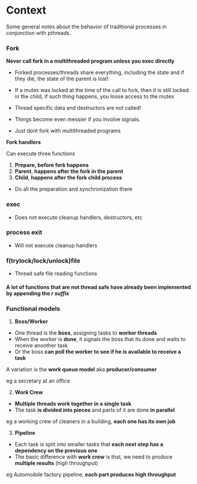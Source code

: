# Context

Some general notes about the behavior of traditional processes in conjunction with pthreads.

### __Fork__

__Never call fork in a multithreaded program unless you __exec__ directly__

* Forked processes/threads share everything, including the state and if they die, the state of the parent is lost!

* If a mutex was locked at the time of the call to fork, then it is still locked in the child, if such thing happens, you loose access to the mutex

* Thread specific data and destructors are not called!

* Things become even messier if you involve signals.

* Just dont fork with multithreaded programs

__Fork handlers__

Can execute three functions

1) __Prepare, before fork happens__
2) __Parent__, __happens after the fork in the parent__
3) __Child__, __happens after the fork child process__

* Do all the preparation and synchronization there

### __exec__

* Does not execute cleanup handlers, destructors, etc

### __process exit__

* Will not execute cleanup handlers

### __f(trylock/lock/unlock)file__

* Thread safe file reading functions

#### __A lot of functions that are not thread safe have already been implemented by appending the _r suffix___

### __Functional models__

1) __Boss/Worker__

* One thread is the __boss__, assigning tasks to __worker threads__
* When the worker is __done__, it signals the boss that its done and waits to receive anoother task
* Or the boss __can poll the worker to see if he is available to receive a task__

A variation is the __work queue model__ aka __producer/consumer__

eg a secretary at an office

2) __Work Crew__

* __Multiple threads work together in a single task__
* The task __is divided into pieces__ and parts of it are done __in parallel__

eg a working crew of cleaners in a building, __each one has its own job__

3) __Pipeline__

* Each task is split into smaller tasks that __each next step has a dependency on the previous one__
* The basic difference with __work crew__ is that, we need to produce __multiple results__ (high throughput)

eg Automoibile factory pipeline, __each part produces high throughput__